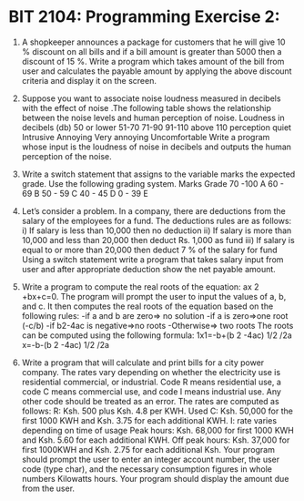# BIT 2104: Programming Exercise 2:

1. A shopkeeper announces a package for customers that he will give 10 % discount on
all bills and if a bill amount is greater than 5000 then a discount of 15 %.
Write a program which takes amount of the bill from user and calculates the payable
amount by applying the above discount criteria and display it on the screen.

2. Suppose you want to associate noise loudness measured in decibels with the effect of
noise .The following table shows the relationship between the noise levels and human
perception of noise.
Loudness in decibels (db)
50 or lower
51-70
71-90
91-110
above 110
perception
quiet
Intrusive
Annoying
Very annoying
Uncomfortable
Write a program whose input is the loudness of noise in decibels and outputs the
human perception of the noise.


3. Write a switch statement that assigns to the variable marks the expected grade. Use
the following grading system.
Marks
Grade
70 -100
A
60 - 69
B
50 - 59
C
40 - 45
D
0 - 39
E

4. Let’s consider a problem. In a company, there are deductions from the salary of the
employees for a fund. The deductions rules are as follows:
i) If salary is less than 10,000 then no deduction
ii) If salary is more than 10,000 and less than 20,000 then deduct Rs. 1,000 as
fund
iii) If salary is equal to or more than 20,000 then deduct 7 % of the salary for fund
Using a switch statement write a program that takes salary input from user and after
appropriate deduction show the net payable amount.


5. Write a program to compute the real roots of the equation: ax 2 +bx+c=0. The program
will prompt the user to input the values of a, b, and c. It then computes the real roots
of the equation based on the following rules:
-if a and b are zero=> no solution
-if a is zero=>one root (-c/b)
-if b2-4ac is negative=>no roots
-Otherwise=> two roots
The roots can be computed using the following formula:
1x1=-b+(b 2 -4ac) 1/2 /2a
x=-b-(b 2 -4ac) 1/2 /2a


6. Write a program that will calculate and print bills for a city power company. The
rates vary depending on whether the electricity use is residential commercial, or
industrial.
Code R means residential use, a code C means commercial use, and code I means
industrial use. Any other code should be treated as an error.
The rates are computed as follows:
R: Ksh. 500 plus Ksh. 4.8 per KWH. Used
C: Ksh. 50,000 for the first 1000 KWH and Ksh. 3.75 for each additional KWH.
I: rate varies depending on time of usage
Peak hours: Ksh. 68,000 for first 1000 KWH and Ksh. 5.60 for each additional KWH.
Off peak hours: Ksh. 37,000 for first 1000KWH and Ksh. 2.75 for each additional Ksh.
Your program should prompt the user to enter an integer account number, the user code (type
char), and the necessary consumption figures in whole numbers Kilowatts hours. Your
program should display the amount due from the user.